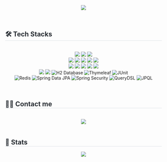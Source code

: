 <div align= "center">
    <img src="https://capsule-render.vercel.app/api?type=cylinder&color=f6d6d5&height=120&text=Kim%20yeon%20ju&animation=&fontColor=ffffff&fontSize=60" />
    </div>
    <br>
    <br>
    <div style="text-align: left;"> 
    <div style="font-weight: 700; font-size: 15px; text-align: left; color: #282d33;">  </div> 
    </div>
    <div style="text-align: left;">
    <h2 style="border-bottom: 1px solid #d8dee4; color: #282d33;"> 🛠️ Tech Stacks </h2> <br> 
    <div  align= "center"> <img src="https://img.shields.io/badge/Docker-2496ED?style=for-the-badge&logo=Docker&logoColor=white">
          <img src="https://img.shields.io/badge/Bootstrap-7952B3?style=for-the-badge&logo=Bootstrap&logoColor=white">
<!--           <img src="https://img.shields.io/badge/Elasticsearch-005571?style=for-the-badge&logo=Elasticsearch&logoColor=white"> -->
<!--           <img src="https://img.shields.io/badge/Amazon AWS-232F3E?style=for-the-badge&logo=Amazon AWS&logoColor=white"> -->
          <img src="https://img.shields.io/badge/Amazon S3-569A31?style=for-the-badge&logo=Amazon S3&logoColor=white">
          <br/><img src="https://img.shields.io/badge/Github-181717?style=for-the-badge&logo=Github&logoColor=white">
          <img src="https://img.shields.io/badge/Git-F05032?style=for-the-badge&logo=Git&logoColor=white">
          <img src="https://img.shields.io/badge/HTML5-E34F26?style=for-the-badge&logo=HTML5&logoColor=white">
          <img src="https://img.shields.io/badge/Java-007396?style=for-the-badge&logo=Java&logoColor=white">
          <img src="https://img.shields.io/badge/MariaDB-003545?style=for-the-badge&logo=MariaDB&logoColor=white">
          <br/><img src="https://img.shields.io/badge/MongoDB-47A248?style=for-the-badge&logo=MongoDB&logoColor=white">
          <img src="https://img.shields.io/badge/MySQL-4479A1?style=for-the-badge&logo=MySQL&logoColor=white">
          <img src="https://img.shields.io/badge/Notion-000000?style=for-the-badge&logo=Notion&logoColor=white">
          <img src="https://img.shields.io/badge/Oracle-F80000?style=for-the-badge&logo=Oracle&logoColor=white">
          <img src="https://img.shields.io/badge/Slack-4A154B?style=for-the-badge&logo=Slack&logoColor=white">
          <br/><img src="https://img.shields.io/badge/Spring-6DB33F?style=for-the-badge&logo=Spring&logoColor=white">
          <img src="https://img.shields.io/badge/Spring Boot-6DB33F?style=for-the-badge&logo=Spring Boot&logoColor=white">
          <img src="https://img.shields.io/badge/H2_Database-%23A1C7B2.svg?style=for-the-badge&logo=h2&logoColor=white" alt="H2 Database">
          <img src="https://img.shields.io/badge/Thymeleaf-%23495B6B.svg?style=for-the-badge&logo=thymeleaf&logoColor=white" alt="Thymeleaf">
          <img src="https://img.shields.io/badge/JUnit-%23A8B9C4.svg?style=for-the-badge&logo=junit&logoColor=white" alt="JUnit">
          <br/><img src="https://img.shields.io/badge/Redis-%23DC382D.svg?style=for-the-badge&logo=redis&logoColor=white" alt="Redis">
          <img src="https://img.shields.io/badge/Spring_Data_JPA-%236DB33F.svg?style=for-the-badge&logo=spring&logoColor=white" alt="Spring Data JPA">
          <img src="https://img.shields.io/badge/Spring_Security-%236DB33F.svg?style=for-the-badge&logo=spring-security&logoColor=white" alt="Spring Security">
          <img src="https://img.shields.io/badge/QueryDSL-%2338A3D8.svg?style=for-the-badge&logo=querydsl&logoColor=white" alt="QueryDSL">
          <img src="https://img.shields.io/badge/JPQL-%23338D91.svg?style=for-the-badge&logo=java&logoColor=white" alt="JPQL">
    </div>
    </div>
    <br><br>
    <div style="text-align: left;">
    <h2 style="border-bottom: 1px solid #d8dee4; color: #282d33;"> 🧑‍💻 Contact me </h2> <br> 
    <div align= "center"> <a href=https://sprout-canary-eec.notion.site/1c638bcd17614cca81954ed801e5f4eb> <img src="https://img.shields.io/badge/Notion-000000?style=for-the-badge&logo=Notion&logoColor=white&link=https://sprout-canary-eec.notion.site/1c638bcd17614cca81954ed801e5f4eb"> </a>
<!--          <a href=mailto:yeonjuminju@gmail.com> <img src="https://img.shields.io/badge/Gmail-EA4335?style=for-the-badge&logo=Gmail&logoColor=white&link=mailto:yeonjuminju@gmail.com"> </a> -->
          </div>  <br> 
    <div align= "center">  </div> 
    </div>
    <div style="text-align: left;"> 
    <h2 style="border-bottom: 1px solid #d8dee4; color: #282d33;"> 🏅 Stats </h2> <div align= "center">  <img src="https://github-readme-stats.vercel.app/api/top-langs/?username=kyeonjuk&layout=compact&bg_color=180,00000000,00000000&title_color=000000&text_color=000000"
           /> </div> 
    </div>
    
